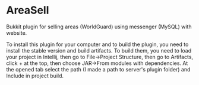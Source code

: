 # AreaSell
Bukkit plugin for selling areas (WorldGuard) using messenger (MySQL) with website.

To install this plugin for your computer and to build the plugin, you need to install the stable version and build artifacts.
To build them, you need to load your project in  Intellij, then go to File->Project Structure, then go to Artifacts, click + at the top,
then choose JAR->From modules with dependencies. At the opened tab select the path (I made a path to server's plugin folder) and Include in project build.
